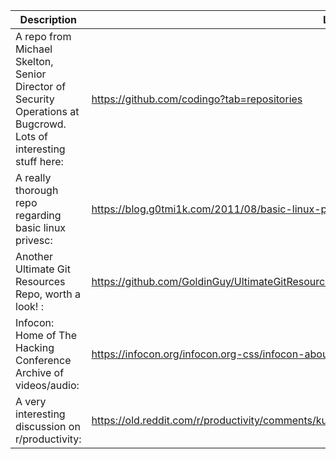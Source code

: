 Description | Link
------------ | ------------
A repo from Michael Skelton, Senior Director of Security Operations at Bugcrowd. Lots of interesting stuff here: | https://github.com/codingo?tab=repositories
A really thorough repo regarding basic linux privesc: | https://blog.g0tmi1k.com/2011/08/basic-linux-privilege-escalation/
Another Ultimate Git Resources Repo, worth a look! : | https://github.com/GoldinGuy/UltimateGitResource
Infocon: Home of The Hacking Conference Archive of videos/audio: | https://infocon.org/infocon.org-css/infocon-about.html
A very interesting discussion on r/productivity: | https://old.reddit.com/r/productivity/comments/kueb3i/how_to_turn_insight_into_action_with_personal/
